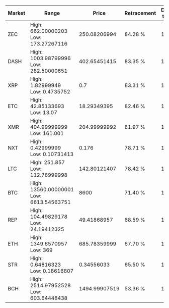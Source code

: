 | Market | Range | Price| Retracement | Doubles to 50% |
| --- | --- | --- | --- | --- |
| ZEC | High: 662.00000203<br />Low: 173.27267116 | 250.08206994 | 84.28 % | 1.67 |
| DASH | High: 1003.98799996<br />Low: 282.50000651 | 402.65451415 | 83.35 % | 1.60 |
| XRP | High: 1.82999949<br />Low: 0.4735752 | 0.7 | 83.31 % | 1.65 |
| ETC | High: 42.85133693<br />Low: 13.07 | 18.29349395 | 82.46 % | 1.53 |
| XMR | High: 404.99999999<br />Low: 161.001 | 204.99999992 | 81.97 % | 1.38 |
| NXT | High: 0.42999999<br />Low: 0.10731413 | 0.176 | 78.71 % | 1.53 |
| LTC | High: 251.857<br />Low: 112.78999998 | 142.80121407 | 78.42 % | 1.28 |
| BTC | High: 13560.00000001<br />Low: 6613.54563751 | 8600 | 71.40 % | 1.17 |
| REP | High: 104.49829178<br />Low: 24.19412325 | 49.41868957 | 68.59 % | 1.30 |
| ETH | High: 1349.6570957<br />Low: 369 | 685.78359999 | 67.70 % | 1.25 |
| STR | High: 0.64816323<br />Low: 0.18616807 | 0.34556033 | 65.50 % | 1.21 |
| BCH | High: 2514.97952528<br />Low: 603.64448438 | 1494.99907519 | 53.36 % | 1.04 |
